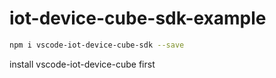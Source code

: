 # iot-device-cube-sdk-example

```bash
npm i vscode-iot-device-cube-sdk --save
```

install vscode-iot-device-cube first